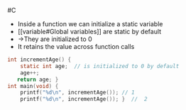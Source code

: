#C 

- Inside a function we can initialize a static variable
- [[variable#Global variables]] are static by default
- ->They are initialized to 0
- It retains the value across function calls

```C
int incrementAge() {
	static int age;  // is initialized to 0 by default
	age++;
   return age; }
int main(void) {
	printf("%d\n", incrementAge()); // 1
	printf("%d\n", incrementAge()); }  //  2
```

  